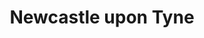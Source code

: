 ---
title: 'Newcastle upon Tyne'
altTitle: 'Cafes in Newcastle upon Tyne'
url: '/locations/newcastle-upon-tyne/'
type: 'location'
id: 'newcastle-upon-tyne'
geolocation:
  lat: 54.9783
  long: 1.6178
population: null
area: null
history: null
landmarks: null
climate: null
economy: null
images:
  header:
    src: '/images/locations/newcastle-upon-tyne-england-north-east.jpeg'
    alt: 'An image of Newcastle upon Tyne'
    width: 1920
    height: 1024
  thumbnail:
    src: '/images/locations/fallback.jpeg'
    alt: 'An image showcasing My Page.'
    width: 400
    height: 300
head:
  title: 'Cafes in Newcastle upon Tyne : Explore Cafes and Coffee Blends Across Tyne & Wear'
  meta:
    - name: 'keywords'
      content: 'cafe finder, coffee shop locator, cafe reviews, cafe events, cafe news, speciality coffee, cafe blog, coffee culture'
    - name: 'robots'
      content: 'index, follow'
    - name: 'author'
      content: 'Chris Prusakiewicz with ChatGPT'
    - name: 'copyright'
      content: '© 2023 The Coffee Detectives'
settings:
  slider: true
---
